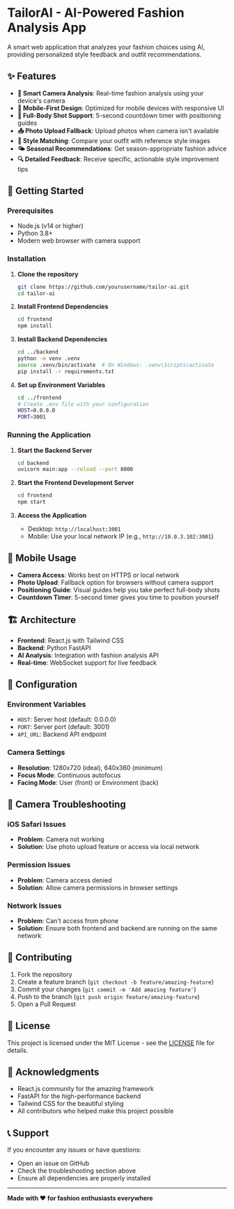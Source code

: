 # TailorAI - AI-Powered Fashion Analysis App

A smart web application that analyzes your fashion choices using AI, providing personalized style feedback and outfit recommendations.

## ✨ Features

- **📸 Smart Camera Analysis**: Real-time fashion analysis using your device's camera
- **📱 Mobile-First Design**: Optimized for mobile devices with responsive UI
- **🎯 Full-Body Shot Support**: 5-second countdown timer with positioning guides
- **📤 Photo Upload Fallback**: Upload photos when camera isn't available
- **🎨 Style Matching**: Compare your outfit with reference style images
- **🌤️ Seasonal Recommendations**: Get season-appropriate fashion advice
- **🔍 Detailed Feedback**: Receive specific, actionable style improvement tips

## 🚀 Getting Started

### Prerequisites

- Node.js (v14 or higher)
- Python 3.8+
- Modern web browser with camera support

### Installation

1. **Clone the repository**
   ```bash
   git clone https://github.com/yourusername/tailor-ai.git
   cd tailor-ai
   ```

2. **Install Frontend Dependencies**
   ```bash
   cd frontend
   npm install
   ```

3. **Install Backend Dependencies**
   ```bash
   cd ../backend
   python -m venv .venv
   source .venv/bin/activate  # On Windows: .venv\Scripts\activate
   pip install -r requirements.txt
   ```

4. **Set up Environment Variables**
   ```bash
   cd ../frontend
   # Create .env file with your configuration
   HOST=0.0.0.0
   PORT=3001
   ```

### Running the Application

1. **Start the Backend Server**
   ```bash
   cd backend
   uvicorn main:app --reload --port 8000
   ```

2. **Start the Frontend Development Server**
   ```bash
   cd frontend
   npm start
   ```

3. **Access the Application**
   - Desktop: `http://localhost:3001`
   - Mobile: Use your local network IP (e.g., `http://10.0.3.102:3001`)

## 📱 Mobile Usage

- **Camera Access**: Works best on HTTPS or local network
- **Photo Upload**: Fallback option for browsers without camera support
- **Positioning Guide**: Visual guides help you take perfect full-body shots
- **Countdown Timer**: 5-second timer gives you time to position yourself

## 🏗️ Architecture

- **Frontend**: React.js with Tailwind CSS
- **Backend**: Python FastAPI
- **AI Analysis**: Integration with fashion analysis API
- **Real-time**: WebSocket support for live feedback

## 🔧 Configuration

### Environment Variables

- `HOST`: Server host (default: 0.0.0.0)
- `PORT`: Server port (default: 3001)
- `API_URL`: Backend API endpoint

### Camera Settings

- **Resolution**: 1280x720 (ideal), 640x360 (minimum)
- **Focus Mode**: Continuous autofocus
- **Facing Mode**: User (front) or Environment (back)

## 📸 Camera Troubleshooting

### iOS Safari Issues
- **Problem**: Camera not working
- **Solution**: Use photo upload feature or access via local network

### Permission Issues
- **Problem**: Camera access denied
- **Solution**: Allow camera permissions in browser settings

### Network Issues
- **Problem**: Can't access from phone
- **Solution**: Ensure both frontend and backend are running on the same network

## 🤝 Contributing

1. Fork the repository
2. Create a feature branch (`git checkout -b feature/amazing-feature`)
3. Commit your changes (`git commit -m 'Add amazing feature'`)
4. Push to the branch (`git push origin feature/amazing-feature`)
5. Open a Pull Request

## 📄 License

This project is licensed under the MIT License - see the [LICENSE](LICENSE) file for details.

## 🙏 Acknowledgments

- React.js community for the amazing framework
- FastAPI for the high-performance backend
- Tailwind CSS for the beautiful styling
- All contributors who helped make this project possible

## 📞 Support

If you encounter any issues or have questions:
- Open an issue on GitHub
- Check the troubleshooting section above
- Ensure all dependencies are properly installed

---

**Made with ❤️ for fashion enthusiasts everywhere**
